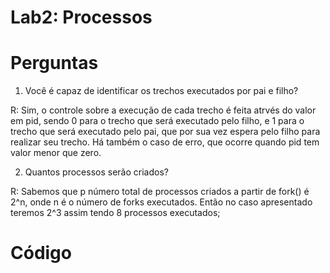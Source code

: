 # Lab2: Processos

# Perguntas

01) Você é capaz de identificar os trechos executados por pai e filho?
   
R: Sim, o controle sobre a execução de cada trecho é feita atrvés do valor em pid, sendo 0 para o trecho que será executado pelo filho, e 1 para o trecho que será executado pelo pai, que por sua vez espera pelo filho para realizar seu trecho. Há também o caso de erro, que ocorre quando pid tem valor menor que zero.

2) Quantos processos serão criados?
   
R: Sabemos que p número total de processos criados a partir de fork() é 2^n, onde n é o número de forks executados. Então no caso apresentado teremos 2^3 assim tendo 8 processos executados;

# Código 
